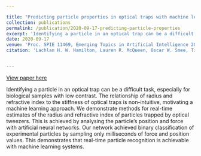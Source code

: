 ```yaml
---

title: "Predicting particle properties in optical traps with machine learning"
collection: publications
permalink: /publication/2020-09-17-predicting-particle-properties
excerpt: 'Identifying a particle in an optical trap can be a difficult task, especially for biological samples with low contrast. The relationship of radius and refractive index to the stiffness of optical traps is non-intuitive, motivating a machine learning approach. We demonstrate methods for real-time estimates of the radius and refractive index of particles trapped by optical tweezers. This is achieved by analysing the particle’s position and force with artificial neural networks. Our network achieved binary classification of experimental particles by sampling only milliseconds of force and position values. This demonstrates that real-time particle recognition is achievable with machine learning systems.'
date: 2020-09-17
venue: 'Proc. SPIE 11469, Emerging Topics in Artificial Intelligence 2020'
citation: 'Lachlan H. W. Hamilton, Lauren R. McQueen, Oscar W. Smee, Timo A. Nieminen, Halina Rubinsztein-Dunlop, and Isaac C. D. Lenton "Predicting particle properties in optical traps with machine learning", Proc. SPIE 11469, Emerging Topics in Artificial Intelligence 2020, 114691Z (17 September 2020); https://doi.org/10.1117/12.2581341'


---
```


[View paper here](http://LachlanHamilton.github.io/files/predicting_particle_properties_in_optical_traps_with_machine_learning.pdf)

Identifying a particle in an optical trap can be a difficult task, especially for biological samples with low contrast. The relationship of radius and refractive index to the stiffness of optical traps is non-intuitive, motivating a machine learning approach. We demonstrate methods for real-time estimates of the radius and refractive index of particles trapped by optical tweezers. This is achieved by analysing the particle’s position and force with artificial neural networks. Our network achieved binary classification of experimental particles by sampling only milliseconds of force and position values. This demonstrates that real-time particle recognition is achievable with machine learning systems.

